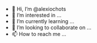 - 👋 Hi, I’m @alexiochots
- 👀 I’m interested in ...
- 🌱 I’m currently learning ...
- 💞️ I’m looking to collaborate on ...
- 📫 How to reach me ...

<!---
alexiochots/alexiochots is a ✨ special ✨ repository because its `README.md` (this file) appears on your GitHub profile.
You can click the Preview link to take a look at your changes.
--->
